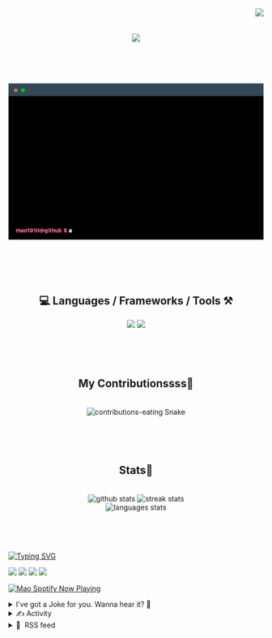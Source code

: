 <!-- VISITOR BADGE -->
<!-- https://github.com/hehuapei/visitor-badge -->

<img align="right" src="https://visitor-badge.laobi.icu/badge?page_id=mao1910.mao1910&left_color=%2379DAF9&right_color=%23FE6E96" />


<!-- TYPING SVG -->
<!-- https://github.com/DenverCoder1/readme-typing-svg -->

<h1 align="center">
    <img src="https://readme-typing-svg.herokuapp.com/?font=Righteous&size=35&center=true&vCenter=true&width=500&height=70&color=FE6E96&font=poppins&duration=5000&lines=Hi+There!+👋;+I'm+Mao!;" />
</h1>

<br/>

<!-- CODE/TERMINAL ABOUT ME -->
<h1 align="center">
<img src="./assets/terminal-5.gif" alt="Terminal" />
</h1>

<br/><br/><br/>


<!-- TECHNOLOGIES LOGOS -->
<!-- https://github.com/tandpfun/skill-icons -->

<h2 align="center">💻 Languages / Frameworks / Tools ⚒️</h2>
<div align="center">
    <img src="https://skillicons.dev/icons?i=javascript,typescript,angular,react,html,css,scss,bootstrap,cs,java,spring" />
    <img src="https://skillicons.dev/icons?i=flutter,firebase,supabase,mysql,git,github,gitlab,vscode,idea,maven,figma" />
</div>

<br/><br/><br/>


<!-- CONTRIBUTIONS SNAKE GAME -->
<!-- https://github.com/Platane/snk -->

<div align="center">
  <h2> My Contributionssss🐍 </h2>
  <br>
  <img alt="contributions-eating Snake" src="https://raw.githubusercontent.com/mao1910/mao1910/output/github-contribution-grid-snake.svg" />

  <!-- Four lines below suggested by Planate for Dark mode-->
  <picture>
  <source media="(prefers-color-scheme: dark)" srcset="github-snake-dark.svg" />
  <source media="(prefers-color-scheme: light)" srcset="github-snake.svg" />
  </picture>
  
  <br/><br/><br/>
</div>


<!-- GITHUB STATS -->
<!-- https://github.com/DenverCoder1/github-readme-streak-stats -->
<!-- https://github.com/anuraghazra/github-readme-stats -->
<!-- https://github-readme-stats-mao1910.vercel.app/ My own Vercel deployment-->

<h2 align="center"> Stats📝 </h2>
  <br>
<div align=center>
  <img width=429 src="https://github-readme-stats-mao1910.vercel.app/api?username=mao1910&count_private=true&show_icons=true&theme=dracula&rank_icon=github&hide=contribs&border_radius=10&border_color=79DAF9" alt="github stats"/>
  <img width=396 src="https://streak-stats.demolab.com/?user=mao1910&count_private=true&theme=dracula&currStreakNum=79DAF9&currStreakLabel=FE6E96&border_radius=10&border=79DAF9" alt="streak stats"/>
  <br/>
  <img src="https://github-readme-stats-mao1910.vercel.app/api/top-langs/?username=mao1910&layout=compact&theme=dracula&border_radius=10&size_weight=0.5&count_weight=0.5&border_color=79DAF9" alt="languages stats" />
</div>

<br/><br/><br/>


<!-- FOOTER -->
<!-- https://github.com/DenverCoder1/readme-typing-svg -->
<!-- https://readme-typing-svg.demolab.com/demo/ -->

<a href="https://git.io/typing-svg"><img src="https://readme-typing-svg.demolab.com?font=Poppins&pause=1000&color=FE6E96&width=535&lines=Thanks+for+dropping+by!;Feel+free+to+check+any+of+the+Socials+below+%F0%9F%91%87;Or+the+Joke+Of+The+Day+if+you're+down+for+a+giggle+%F0%9F%98%9D;Hope+to+see+you+again+%F0%9F%91%8A;Uh%3F+You're+still+here%3F;Well...+I'm+running+out+of+things+to+say...;Tell+you+what%2C+due+to+your+effort+and+perseverance%2C;I+shall+present+you+with+a+short+poem%3A;%22To+code%2C+or+not+to+code%2C+that+is+the+question%3A;Whether+'tis+nobler+in+the+IDE+to+debug;The+errors+and+issues+of+outrageous+software%2C;Or+to+take+up+the+keyboard+against+a+sea+of+bugs;And+by+coding%2C+end+them.%22;by+William+Shakespeare%2C+probably.+;Pretty+sure+that's+Hamlet's.;Alrighty%2C+this+has+been+fun.;But+I'll+restart+the+loop+now...+see+ya+soon!" alt="Typing SVG" /></a>


<!--  SOCIAL NETWORKS -->
<!-- https://github.com/alexandresanlim/Badges4-README.md-Profile -->

  <div> 
    <a href="https://www.linkedin.com/" target="_blank"><img src="https://img.shields.io/badge/-LinkedIn-%230077B5?style=for-the-badge&logo=linkedin&logoColor=white" target="_blank"></a> <!-- ADD LINKEDIN PROFILE -->
    <a href = "https://www.google.com"><img src="https://img.shields.io/badge/Portfolio-4285F4?style=for-the-badge&logo=Google-chrome&logoColor=white" target="_blank"></a> <!-- ADD PORTFOLIO WEBSITE -->
    <a href="https://discord.gg" target="_blank"><img src="https://img.shields.io/badge/Discord-7289DA?style=for-the-badge&logo=discord&logoColor=white" target="_blank"></a> <!-- ADD DISCORD -->
    <a href = "mao1910dev@gmail.com"><img src="https://img.shields.io/badge/Gmail-D14836?style=for-the-badge&logo=gmail&logoColor=white" target="_blank"></a>
  </div>


<!-- SPOTIFY PLAYING-->
<!-- https://github.com/novatorem/novatorem -->
<!-- https://spotify-now-playing-novatorem-git-main-mao1910.vercel.app/ My own Vercel deployment-->

[<img width=438px src="https://spotify-now-playing-git-main-mao1910.vercel.app//api/spotify/?border_color=FE6E96" alt="Mao Spotify Now Playing" />](https://open.spotify.com/user/31542et242zglhf42ydrtqgvuvde)


<!-- JOKE OF THE DAY -->
<!-- https://github.com/ABSphreak/readme-jokes -->
<!-- https://readme-jokes-git-master-mao1910.vercel.app/ My own Vercel deployment-->

<details>
<summary>I've got a Joke for you. Wanna hear it? 🙈</summary>

<br/>

 <tr>
 <td style="padding-top:4px"><img src = "https://readme-jokes-git-master-mao1910.vercel.app/api?&theme=dracula"></td>
 </tr>

</details>


<!-- ACTIVITY -->
<!-- https://github.com/jamesgeorge007/github-activity-readme -->


<details>
<summary>✍️ Activity</summary>

<br/>
<!-- START_SECTION:activity -->
<!--END_SECTION:activity-->

</details>


<!-- RSS FEED -->
<!-- https://github.com/gautamkrishnar/blog-post-workflow -->


<details>
<summary>📕 &nbsp;RSS feed</summary>

<br/>

<!-- BLOG-POST-LIST:START -->
 #### - [HTML For Beginners The Easy Way](https://dev.to/noobizdev/html-for-beginners-the-easy-way-mhp) 
 <details><summary>Article</summary> <p>In today's digital age, having a basic understanding of <a href="https://html.com/">HTML</a> (Hypertext Markup Language) is essential for anyone looking to explore web development or create their own website. HTML is the foundation of web pages, allowing you to structure and format content. This beginner's guide will walk you through the fundamentals of HTML, helping you create your first web page from scratch.</p>

<h2>
  
  
  1. What is HTML?
</h2>

<p>HTML, which stands for Hypertext Markup Language, is the standard language used to create web pages. It consists of various elements and tags that define the structure and content of a webpage.</p>

<h2>
  
  
  2. Setting Up Your Development Environment
</h2>

<p>Before we dive into HTML coding, you'll need a text editor and a web browser. Popular text editors include Visual Studio Code, Sublime Text, or Notepad++. Choose the one you're most comfortable with.</p>

<h2>
  
  
  3. Creating Your First HTML Document
</h2>

<p>To create an HTML document, start with a basic template:<br>
</p>

<div class="highlight js-code-highlight">
<pre class="highlight plaintext"><code>&lt;!DOCTYPE html&gt;
&lt;html&gt;
&lt;head&gt;
    &lt;title&gt;Your Title Here&lt;/title&gt;
&lt;/head&gt;
&lt;body&gt;

&lt;/body&gt;
&lt;/html&gt;
</code></pre>

</div>



<h2>
  
  
  4. Understanding HTML Elements
</h2>

<p>Headings and Paragraphs<br>
Headings are used to define the structure of your content. Use h1 for the main title, h2 for subsections, and so on. Paragraphs are created with the </p>
<p> tag.</p>

<ul>
<li><p>Lists and Links<br>
Unordered lists (ul) and ordered lists (ol) help organize information. Links are created using the a tag.</p></li>
<li><p>Images and Attributes<br>
Images can be added with the img tag, and attributes like src and alt provide essential information about the image.</p></li>
</ul>

<h2>
  
  
  5. Structuring Your Page with Tags
</h2>

<p>HTML offers various tags to structure your content effectively.</p>

<ul>
<li><p>Divs and Spans<br>
div and span are generic container elements used to group content.</p></li>
<li><p>Headers and Footers<br>
header and footer help define the beginning and end of a section or page.</p></li>
<li><p>Sections and Articles<br>
section and article are HTML5 elements that aid in structuring content logically.</p></li>
</ul>

<h2>
  
  
  6. Styling with CSS
</h2>

<p>While HTML defines the structure, CSS (Cascading Style Sheets) is used to style your web page. You can use inline styles or external CSS files to control the appearance.</p>

<h2>
  
  
  7. Adding Forms for User Input
</h2>

<p>Forms are essential for collecting user data. Create them using the form tag, and include input fields, checkboxes, and radio buttons as needed.</p>

<h2>
  
  
  8. Embedding Multimedia
</h2>

<p>HTML allows you to embed multimedia content such as videos and audio files using the video and audio tags.</p>

<h2>
  
  
  Frequently Asked Questions
</h2>

<ol>
<li><p>What is the difference between HTML and CSS?<br>
HTML is used for structuring content, while CSS is used for styling that content. HTML defines the skeleton, and CSS adds the visual appeal.</p></li>
<li><p>Are there any free HTML editors available?<br>
Yes, there are many free HTML editors, such as Visual Studio Code, which is a popular choice among developers.</p></li>
<li><p>What is the purpose of the alt attribute in the image tag?<br>
The alt attribute provides alternative text for images, which is displayed if the image cannot be loaded or for accessibility reasons.</p></li>
<li><p>Can I create a website with just HTML, or do I need other technologies?<br>
You can create a basic website with just HTML, but for more advanced features and styling, you'll likely want to use CSS and possibly JavaScript.</p></li>
<li><p>Where can I learn more about web development and HTML?<br>
There are numerous online resources and tutorials available, including interactive coding platforms like Codecademy and free courses on websites like Mozilla Developer Network (MDN).</p></li>
</ol>

<h2>
  
  
  Conclusion
</h2>

<p>Congratulations! You've just scratched the surface of HTML. Keep practicing and experimenting to become proficient in web development and Aviod from <a href="https://noobizdev.tech/most-common-html-mistakes-and-errors-to-avoid-and-how-to-fix-them/">common html mistakes</a>.</p>

 </details> 
 <hr /> 

 #### - [Colouring Your Arrow / Link with `linkStyle` in Mermaid Markdown](https://dev.to/ranggakd/coloring-your-arrow-link-with-linkstyle-in-mermaid-markdown-39kk) 
 <details><summary>Article</summary> <p>Welcome back to <code>Technically Speaking</code>, your sanctuary for diving deep into the labyrinthine wonders of technology. Today, we turn the spotlight onto <a href="https://mermaid.js.org/">Mermaid</a>, a marvelous tool that's become my go-to for diagramming and documentation. Specifically, we're going to add some splashes of colour to the arrows or links in our Mermaid Markdown flowcharts. Let's get to it!</p>

<h2>
  
  
  Setting the Stage
</h2>

<p>First things first, we need a basic flowchart or graph to work with. Here's a snippet from my upcoming post on steganography, showcasing a flowchart that I built using Mermaid Markdown:<br>
</p>

<div class="highlight js-code-highlight">
<pre class="highlight markdown"><code>graph TB
    Decode([Decode])
    End([End])
    ULhbCover[/"Unmerged Left-half
    bits Cover Image"/]
    CULhbHidden[/"Cover Image-sized Unmerged Left-half
    bits Hidden Image"/]
    ULhbHidden[/"Unmerged Left-half
    bits Hidden Image"/]
    Merged[/Merged Image/]
    Lhb[LHB Mapping]
    Rhb[RHB Mapping]<span class="sb">

    Decode --&gt; Merged
    Merged --&gt; Lhb &amp; Rhb
    Lhb --&gt; ULhbCover
    Rhb --&gt; CULhbHidden
    CULhbHidden --"pass on hidden image
    position in merged image"--&gt; ULhbHidden
    ULhbCover &amp; ULhbHidden --&gt; End
</span></code></pre>

</div>



<h2>
  
  
  The Art of Styling Links
</h2>

<p>When I first stumbled upon the <a href="https://mermaid.js.org/syntax/flowchart.html#styling-links">Mermaid documentation on styling links</a>, it seemed simple enough. Just use this one-liner:<br>
</p>

<div class="highlight js-code-highlight">
<pre class="highlight plaintext"><code>linkStyle default stroke:green;
</code></pre>

</div>



<p>The <code>default</code> parameter applies the styling to all links or arrows in your chart. However, there was one hiccup: the documentation didn't specify <em>where</em> to put this mysterious one-liner. Initially, I faced errors that had me scratching my head. Then, eureka! It occurred to me to place the styling directive <em>after</em> all the link syntax, like so:<br>
</p>

<div class="highlight js-code-highlight">
<pre class="highlight markdown"><code>graph TB
    Decode([Decode])
    End([End])
    ULhbCover[/"Unmerged Left-half
    bits Cover Image"/]
    CULhbHidden[/"Cover Image-sized Unmerged Left-half
    bits Hidden Image"/]
    ULhbHidden[/"Unmerged Left-half
    bits Hidden Image"/]
    Merged[/Merged Image/]
    Lhb[LHB Mapping]
    Rhb[RHB Mapping]<span class="sb">

    Decode --&gt; Merged
    Merged --&gt; Lhb &amp; Rhb
    Lhb --&gt; ULhbCover
    Rhb --&gt; CULhbHidden
    CULhbHidden --"pass on hidden image
    position in merged image"--&gt; ULhbHidden
    ULhbCover &amp; ULhbHidden --&gt; End

    linkStyle default stroke:green;
</span></code></pre>

</div>



<p>And just like that, it worked! Behold the green strokes in all their glory:</p>

<p><a href="https://res.cloudinary.com/practicaldev/image/fetch/s--nLwsPtdt--/c_limit%2Cf_auto%2Cfl_progressive%2Cq_auto%2Cw_800/https://dev-to-uploads.s3.amazonaws.com/uploads/articles/bws8qomajscahact140x.png" class="article-body-image-wrapper"><img src="https://res.cloudinary.com/practicaldev/image/fetch/s--nLwsPtdt--/c_limit%2Cf_auto%2Cfl_progressive%2Cq_auto%2Cw_800/https://dev-to-uploads.s3.amazonaws.com/uploads/articles/bws8qomajscahact140x.png" alt="Decode mermaid graph" width="541" height="546"></a></p>

<h2>
  
  
  Uncharted Waters
</h2>

<p>There are still a couple of nuances that have eluded me. One is colouring the arrowhead itself; I did ask BingChat for a solution, but it involved intricate CSS—a no-go for this Markdown-centric endeavor. Secondly, I'm on a perpetual quest for a contrasting background. Dark mode is my jam, and unfortunately, Mermaid's PNG output doesn't play well with it. I tried to set a solid background colour, but so far, no dice. You could try it live yourself <a href="https://mermaid.live/">here</a>.</p>

<p>So there we have it—your links now boast eye-catching strokes, although the quest for perfect styling remains ever ongoing. If you've got insights on the elusive arrowhead colouring or background contrast, do share! Until then, keep exploring, keep questioning, and most importantly, keep <code>Technically Speaking</code>.</p>

<p>Happy diagramming! 📊✨</p>

 </details> 
 <hr /> 

 #### - [Dynamic and Asynchronous Vue Components: The What & How](https://dev.to/nyior/dynamic-and-asynchronous-vue-components-the-what-how-44em) 
 <details><summary>Article</summary> <p>It’s asking the right questions that count, they say. So let’s exploit that ancient wisdom and kick things off here with the questions that matter :)</p>

<p><a href="https://res.cloudinary.com/practicaldev/image/fetch/s--UbqC5MRW--/c_limit%2Cf_auto%2Cfl_progressive%2Cq_auto%2Cw_800/https://dev-to-uploads.s3.amazonaws.com/uploads/articles/g89b4h4l7pmp9n21jmf5.png" class="article-body-image-wrapper"><img src="https://res.cloudinary.com/practicaldev/image/fetch/s--UbqC5MRW--/c_limit%2Cf_auto%2Cfl_progressive%2Cq_auto%2Cw_800/https://dev-to-uploads.s3.amazonaws.com/uploads/articles/g89b4h4l7pmp9n21jmf5.png" alt="Vue tabs" width="800" height="316"></a></p>

<p>The image above shows a user interface with two tabs: <code>JobDescription</code> and <code>ApplicationForm</code>. We want to explore how to create tabbed interfaces like this one using Vue. </p>

<p>It's easy to think it's simple – just create <code>&lt;/JobDescription&gt;</code> and <code>&lt;/ApplicationForm&gt;</code> components and render them to the DOM, as shown in the snippet below. But is it really that straightforward?"<br>
</p>

<div class="highlight js-code-highlight">
<pre class="highlight jsx"><code><span class="p">&lt;</span><span class="nt">template</span><span class="p">&gt;</span>
  <span class="p">&lt;/</span><span class="nc">JobDescription</span><span class="p">&gt;</span>
  <span class="p">&lt;</span><span class="err">/</span><span class="na">ApplicationForm</span><span class="p">&gt;</span>
<span class="p">&lt;/</span><span class="nt">template</span><span class="p">&gt;</span>
</code></pre>

</div>



<p>Well, that's not quite right. If we render our components that way, both of them would appear at the same time. What we need is to have a single component appear dynamically based on the selected tab.</p>

<p>There's some dynamic behaviour we need: while we anticipate the user's selection of one of two components, the precise choice remains uncertain. What we want is a placeholder, a receptacle if you will, where Vue could insert components based on the selected tab in real-time. </p>

<p>Using vue-router here is not ideal. We do not want our URL changing when users switch between tabs. They are tabs, not pages.</p>

<p><em>So we pose the question, how can this type of dynamic behaviour be achieved in Vue?</em></p>

<p>I will show you how, but first, let's take a quick detour...</p>

<p>Suppose we've managed to learn how to dynamically render components in Vue. With this in mind, let’s take our analysis a step further. You may have already observed that the 'ApplicationForm' tab includes a basic job application form with a field for entering the full names of applicants. </p>

<p>Typically, if you enter your name in the 'ApplicationForm' tab's input field, then switch to the 'JobDescription' tab, and come back to your form, you'll notice that what you typed in the input field is gone. The image below illustrates this behavior:"</p>

<p><a href="https://res.cloudinary.com/practicaldev/image/fetch/s--V1tbiHxV--/c_limit%2Cf_auto%2Cfl_progressive%2Cq_66%2Cw_800/https://dev-to-uploads.s3.amazonaws.com/uploads/articles/v16gotahwbn0mcowbtpf.gif" class="article-body-image-wrapper"><img src="https://res.cloudinary.com/practicaldev/image/fetch/s--V1tbiHxV--/c_limit%2Cf_auto%2Cfl_progressive%2Cq_66%2Cw_800/https://dev-to-uploads.s3.amazonaws.com/uploads/articles/v16gotahwbn0mcowbtpf.gif" alt="Dynamic components without keep-alive" width="800" height="352"></a></p>

<p>If you think about how Vue renders components, you’d see that this type of behavior is expected. Every time we switch from a component, Vue un-mounts that component. </p>

<p>In our scenario, when transitioning from 'ApplicationForm' to 'JobDescription,' Vue un-mounts the former from the DOM and then mounts the latter. Any input in the field is lost because Vue needs to completely re-render the 'ApplicationForm' component when we switch back to it.</p>

<p>Could we potentially retain the state of a tab we've just left, you may ask? After all, we wouldn't want our users to have to re-enter their information from the beginning whenever they switch to a different tab, would we?</p>

<p>This brings us to our second question: <em>How can we persist the state of components in our tabs scenario?</em>  What we want is an effect like the one shown in the image below:</p>

<p><a href="https://res.cloudinary.com/practicaldev/image/fetch/s--OfyYB7C6--/c_limit%2Cf_auto%2Cfl_progressive%2Cq_66%2Cw_800/https://dev-to-uploads.s3.amazonaws.com/uploads/articles/uu9dotb61qmxna4yyj74.gif" class="article-body-image-wrapper"><img src="https://res.cloudinary.com/practicaldev/image/fetch/s--OfyYB7C6--/c_limit%2Cf_auto%2Cfl_progressive%2Cq_66%2Cw_800/https://dev-to-uploads.s3.amazonaws.com/uploads/articles/uu9dotb61qmxna4yyj74.gif" alt="Dynamic components with keep-alive" width="800" height="352"></a></p>

<p>Again, let’s assume we’ve somehow figured out how to persist the state of our components, and in our quest for perfection, we want to do one more thing: some performance optimization. </p>

<p>You see, even though Vue dynamically renders our components one at a time, depending on what tab is selected, whenever that page is visited, Vue would load the code for all the tabs on that page. Imagine if we had thousands of tabs we could switch between - not ideal, but a little bit of exaggeration could help here. </p>

<p>The first time that page is visited the code for all the thousands of tabs would be loaded from the server. I put this to you: Especially since Vue would only be rendering one tab at a time to the DOM, is grabbing the code for all the tab components upfront really necessary? What potential performance drawbacks might arise from this approach? Take a moment and reflect - or maybe you don't need to.</p>

<p>If your spidey-sense is already telling you there’s got to be a better way, then you’re absolutely right. What we could do is have Vue load the code for a tab only when it’s selected. So each time the page is visited only the code for the default tab is loaded. For other tabs, they’d only be loaded when visited. If you want to associate this technique with a name, just call it <em>lazy loading.</em></p>

<p>This brings us to our third and final question: <em>How can we implement lazy component loading in Vue?</em></p>

<p>In the subsequent sections, this piece would demonstrate how you could address the first two questions we raised with <strong>Vue Dynamic Components</strong> and how you could implement lazy loading with <strong>Asynchronous Components.</strong></p>

<h2>
  
  
  Dynamic Components
</h2>

<p>As mentioned just now, we could implement tabbed interfaces where users could switch between tabs and have each tab persist its state with dynamic components. </p>

<p>Normally, to add a component to a template, we’d add it by name to the template like in the snippet below:<br>
</p>

<div class="highlight js-code-highlight">
<pre class="highlight jsx"><code><span class="p">&lt;</span><span class="nt">template</span><span class="p">&gt;</span>
    <span class="p">&lt;/</span><span class="nc">ApplicationForm</span><span class="p">&gt;</span>
<span class="p">&lt;</span><span class="err">/</span><span class="na">template</span><span class="p">&gt;</span>
</code></pre>

</div>



<p>That way, we are statically adding our component to that template and by extension statically rendering it to the DOM. What makes a component in Vue dynamic is the fact that instead of statically adding the component to the template we’d have a placeholder of some sort where Vue could insert one of many components after some action happens. A placeholder?</p>

<p>Well yes. Vue has an inbuilt <code>&lt;component&gt;</code> element with the special <code>is</code> attribute:<br>
</p>

<div class="highlight js-code-highlight">
<pre class="highlight jsx"><code><span class="p">&lt;</span><span class="nt">component</span> <span class="err">:</span><span class="na">is</span><span class="p">=</span><span class="s">"currentTab"</span><span class="p">&gt;&lt;/</span><span class="nt">component</span><span class="p">&gt;</span>
</code></pre>

</div>



<p>The <code>&lt;component&gt;</code> element in the above is the placeholder, and the component rendered in that frame would change once the component <code>CurrentTab</code> is tied to changes. To make this work with our tabs scenario, you’d need to have a list of components defined in the script section of your component. At each point, one of the components in your list has to be mapped to <code>currentTab</code>. The <code>&lt;component&gt;</code> frame would then render whatever component is tied to <code>currentTab</code>. Way too abstract? Okay, let’s look at how we could do this with our <code>ApplicationForm</code> and <code>JobDescription</code> tabs.</p>

<p>The snippet below shows what the script section of our component would look like:<br>
</p>

<div class="highlight js-code-highlight">
<pre class="highlight jsx"><code><span class="p">&lt;</span><span class="nt">script</span><span class="p">&gt;</span>
import JobDescription from "@/components/JD.vue"
import ApplicationForm from "@/components/ApplicationForm.vue"

export default <span class="si">{</span>
  <span class="nx">components</span><span class="p">:</span> <span class="p">{</span>
    <span class="nx">JobDescription</span><span class="p">,</span>
    <span class="nx">ApplicationForm</span>
  <span class="p">},</span>
  <span class="nx">data</span><span class="p">()</span> <span class="p">{</span>
    <span class="k">return</span> <span class="p">{</span>
      <span class="na">currentTab</span><span class="p">:</span> <span class="dl">'</span><span class="s1">JobDescription</span><span class="dl">'</span><span class="p">,</span>
      <span class="na">tabs</span><span class="p">:</span> <span class="p">[</span> <span class="dl">'</span><span class="s1">JobDescription</span><span class="dl">'</span><span class="p">,</span><span class="dl">'</span><span class="s1">ApplicationForm</span><span class="dl">'</span><span class="p">]</span>
    <span class="p">}</span>
  <span class="p">}</span>
<span class="si">}</span>
<span class="p">&lt;/</span><span class="nt">script</span><span class="p">&gt;</span>
</code></pre>

</div>



<p>In the snippet above, we initialized <code>tabs</code> array with the components we imported. We then set <code>JobDescription</code> to be our default <code>currentTab</code>.  What this means is that each time that page is visited, the <code>JobDescription</code> tab is what will be shown. But how do we update our <code>currentTab</code> to <code>ApplicationForm</code> when users switch to that tab in the UI? The update is done in the <code>&lt;template&gt;</code> section of our component as shown in the snippet below:<br>
</p>

<div class="highlight js-code-highlight">
<pre class="highlight jsx"><code><span class="p">&lt;</span><span class="nt">template</span><span class="p">&gt;</span>
    <span class="p">&lt;</span><span class="nt">div</span><span class="p">&gt;</span>
        <span class="p">&lt;</span><span class="nt">button</span>
          <span class="na">v-for</span><span class="p">=</span><span class="s">"tab in tabs"</span>
          <span class="err">:</span><span class="na">key</span><span class="p">=</span><span class="s">"tab"</span>
          <span class="err">@</span><span class="na">click</span><span class="p">=</span><span class="s">"currentTab = tab"</span>
        <span class="p">&gt;</span>
          <span class="si">{</span><span class="p">{</span> <span class="nx">tab</span> <span class="p">}</span><span class="si">}</span>
        <span class="p">&lt;/</span><span class="nt">button</span><span class="p">&gt;</span>

          <span class="p">&lt;</span><span class="nc">KeepAlive</span><span class="p">&gt;</span>
            <span class="p">&lt;</span><span class="nt">component</span> <span class="err">:</span><span class="na">is</span><span class="p">=</span><span class="s">"currentTab"</span> <span class="na">class</span><span class="p">=</span><span class="s">"tab"</span><span class="p">&gt;&lt;/</span><span class="nt">component</span><span class="p">&gt;</span>
          <span class="p">&lt;/</span><span class="nc">KeepAlive</span><span class="p">&gt;</span>
    <span class="p">&lt;/</span><span class="nt">div</span><span class="p">&gt;</span>
<span class="p">&lt;/</span><span class="nt">template</span><span class="p">&gt;</span>
</code></pre>

</div>



<p>In the snippet above we are using <code>@click</code> to update <code>currentTab</code> to the tab being clicked. One other thing you might have noticed is how the <code>&lt;component&gt;</code> element is wrapped by a <code>KeepAlive</code> component. The <code>keepAlive</code> is an inbuilt component that preserves the state of our component. In our case with the <code>keepAlive</code> around, when switching from the <code>ApplicationForm</code> component, whatever we typed in the input field would still be there when we return.</p>

<p>Two of our concerns had been addressed. What’s left for us now is exploring how we could load components on-demand. We previously tagged this <em>lazy loading.</em> Let’s quickly look at how we could do this.</p>

<h2>
  
  
  Asynchronous Components
</h2>

<p>Let’s load our <code>ApplicationForm</code> component on-demand. Note that you could apply this to just any component. To load our component in question asynchronously, all we have to do is update how we are registering the component. See the snippet below:<br>
</p>

<div class="highlight js-code-highlight">
<pre class="highlight jsx"><code><span class="p">&lt;</span><span class="nt">script</span><span class="p">&gt;</span>
import JobDescription from "@/components/JD.vue"
// import ApplicationForm from "@/components/ApplicationForm.vue"
import <span class="si">{</span> <span class="nx">defineAsyncComponent</span> <span class="si">}</span> from 'vue'

export default <span class="si">{</span>
  <span class="nx">components</span><span class="p">:</span> <span class="p">{</span>
    <span class="nx">JobDescription</span><span class="p">,</span>
    <span class="nx">ApplicationForm</span><span class="p">:</span> <span class="nx">defineAsyncComponent</span><span class="p">(()</span> <span class="o">=&gt;</span>
      <span class="k">import</span><span class="p">(</span><span class="dl">'</span><span class="s1">@/components/ApplicationForm.vue</span><span class="dl">'</span><span class="p">)</span>
    <span class="p">)</span>
  <span class="p">},</span>
  <span class="nx">data</span><span class="p">()</span> <span class="p">{</span>
    <span class="k">return</span> <span class="p">{</span>
      <span class="na">currentTab</span><span class="p">:</span> <span class="dl">'</span><span class="s1">JobDescription</span><span class="dl">'</span><span class="p">,</span>
      <span class="na">tabs</span><span class="p">:</span> <span class="p">[</span> <span class="dl">'</span><span class="s1">JobDescription</span><span class="dl">'</span><span class="p">,</span><span class="dl">'</span><span class="s1">ApplicationForm</span><span class="dl">'</span><span class="p">]</span>
    <span class="p">}</span>
  <span class="p">}</span>
<span class="si">}</span>
<span class="p">&lt;/</span><span class="nt">script</span><span class="p">&gt;</span>
</code></pre>

</div>



<p>Essentially, the only change we made is in using vue3’s <code>defineAsyncComponent</code> feature to register our <code>ApplicationForm</code> as an asynchronous component. With that, the <code>ApplicationForm</code> component will be loaded on demand.</p>

<h2>
  
  
  Conclusion
</h2>

<p>In this piece, we’ve seen how we could render components to the DOM dynamically in Vue. We’ve also seen how the inbuilt <code>&lt;KeepAlive&gt;</code> component in Vue could help us persist the states of our component. And lastly, we explored how we could load components on demand to optimize for speed.</p>

<p>That’s all I have for you :) </p>

<p>If you want to share your thoughts on this tutorial with me or simply just connect, you can find/follow me on <a href="https://github.com/Nyior">Github</a>, <a href="https://www.linkedin.com/in/nyior/">Linkedin</a>, or <a href="https://twitter.com/nyior_clement">Twitter.</a></p>

 </details> 
 <hr /> 

 #### - [What is API & REST API ?](https://dev.to/parmita17/what-is-api-rest-api--3noe) 
 <details><summary>Article</summary> <p>An API, or Application Programming Interface, is set of rules i.e. protocols for building and interacting with software application.<br>
It allows different software systems to communicate with each other, enabling them to share data and functionality.<br>
An example of an API is the Facebook API, which allows developers to access and interact with functionality of the Facebook platform such as posting status updates, retrieving user information, and managing ad campaigns. Another example is the Google Maps API, which allows developers to embed maps and location-based functionality in their own websites and apps.<br>
<strong>How an API Works:</strong><br>
APIs acts as a bridge between applications and web servers, processing data transfer between systems. When a client application initiates an API call, also known as request, it is sent to the web server via the API's Uniform Resource Identifier(URI) and includes a request verb, headers and sometimes a request body. The API then processes the request and may make a call to an external program or web server for the requested information.<br>
The server responds with the requested data, which the API then forwards to the initial requesting application. This process of requests and responses all happens through the API. Unlike user interfaces which are designed for human use, APIs are designed for use by computers or applications.</p>

<p><strong>REST API: Representational State Transfer</strong><br>
REST is a type of web architecture and a set of constraints to be used when creating web services. RESTful API is API that conforms to the REST architectural style and constraints, it is typically used to make requests to retrieve or update data on a web server. A RESTful API uses HTTP requests to POST(create), PUT(update), GET(read), and DELETE(delete) data. A RESTful API also returns a response in a standard format, typically JSON or XML, and uses standard HTTP status codes to indicate the status of the request. RESTful APIs are popular because they are simple to understand and easy to use, and they work well with the HHTP protocol that the internet is built on. Additionally, RESTful APIs are often faster and more lightweight than their SOAP(Simple Object Access Protocol) counterparts because they use smaller message formats. RESTful API's have become a popular way for systems to expose databases through HTTP(s) following CRUD operations(Create, Read, Update, Delete), and return JSON or XML as responses, it's also widely used in microservices, mobile and web applications, IoT<br>
and many more.<br>
REST requires that a client make a request to the server in order to retrieve or modify data on the server.<br>
<strong>A request generally consists:</strong></p>

<ul>
<li><p>An HTTP verb, which defines what kind of operation to perform.</p></li>
<li><p>A header, which allows the client to pass along information about the request.</p></li>
<li><p>A path to a resource.</p></li>
<li><p>An optional message body containing data.</p></li>
</ul>

 </details> 
 <hr /> 

 #### - [DOM reading and writing with new lifecycle hooks in Angular](https://dev.to/railsstudent/dom-reading-and-writing-with-new-lifecycle-hooks-in-angular-4n7e) 
 <details><summary>Article</summary> <h2>
  
  
  Introduction
</h2>

<p>In Angular 16, Angular has added two new lifecycle hooks, <code>afterNextRender</code> and <code>afterRender</code>, for DOM reading and writing.</p>

<ul>
<li>afterNextRender – executes once and is similar to AfterViewInit but it does not execute in server-side rendering (SSR)</li>
<li>afterRender – executes after every change detection</li>
</ul>

<p>According to the Angular documentation, <code>afterNextRender</code> is similar to <code>AfterViewInit</code> but it does not cause issues that <code>AfterViewInit</code> has in SSR. On the other hand, <code>afterRender</code> executes after every change detection to synchronize state with DOM.</p>

<p>In this blog post, I describe how to use <code>afterNextRender</code> to add new chart on canvas and <code>afterRender</code> to redraw chart to synchronize chart options.</p>

<h3>
  
  
  Scenario of using afterNextRender and afterRender
</h3>

<p>In the example, I want to use a thirty-party chart library, Chart.js, to render a bar chart on a canvas element. Therefore, I implement <code>afterNextRender</code> hook to insert the chart to the canvas. Then, I use RxJS timer operator to append data points to the underlying chart array every one second. </p>

<p>To make the example interactive, there is a color dropdown that changes the color of the bars. I am going to implement <code>afterRender</code> hook that examines the inputs and update the chart after every change detection.<br>
</p>

<div class="highlight js-code-highlight">
<pre class="highlight typescript"><code><span class="k">import</span> <span class="dl">'</span><span class="s1">zone.js/dist/zone</span><span class="dl">'</span><span class="p">;</span>
<span class="k">import</span> <span class="p">{</span> <span class="nx">afterNextRender</span><span class="p">,</span> <span class="nx">afterRender</span><span class="p">,</span> <span class="nx">ChangeDetectionStrategy</span><span class="p">,</span> <span class="nx">Component</span><span class="p">,</span> <span class="nx">ElementRef</span><span class="p">,</span> <span class="nx">OnDestroy</span><span class="p">,</span> <span class="nx">ViewChild</span> <span class="p">}</span> <span class="k">from</span> <span class="dl">'</span><span class="s1">@angular/core</span><span class="dl">'</span><span class="p">;</span>
<span class="k">import</span> <span class="p">{</span> <span class="nx">bootstrapApplication</span> <span class="p">}</span> <span class="k">from</span> <span class="dl">'</span><span class="s1">@angular/platform-browser</span><span class="dl">'</span><span class="p">;</span>
<span class="k">import</span> <span class="nx">Chart</span> <span class="k">from</span> <span class="dl">'</span><span class="s1">chart.js/auto</span><span class="dl">'</span><span class="p">;</span>
<span class="k">import</span> <span class="p">{</span> <span class="nx">take</span><span class="p">,</span> <span class="nx">timer</span> <span class="p">}</span> <span class="k">from</span> <span class="dl">'</span><span class="s1">rxjs</span><span class="dl">'</span><span class="p">;</span>
<span class="k">import</span> <span class="p">{</span> <span class="nx">FormsModule</span> <span class="p">}</span> <span class="k">from</span> <span class="dl">'</span><span class="s1">@angular/forms</span><span class="dl">'</span><span class="p">;</span>

<span class="p">@</span><span class="nd">Component</span><span class="p">({</span>
  <span class="na">selector</span><span class="p">:</span> <span class="dl">'</span><span class="s1">my-app</span><span class="dl">'</span><span class="p">,</span>
  <span class="na">standalone</span><span class="p">:</span> <span class="kc">true</span><span class="p">,</span>
  <span class="na">imports</span><span class="p">:</span> <span class="p">[</span><span class="nx">FormsModule</span><span class="p">],</span>
  <span class="na">template</span><span class="p">:</span> <span class="s2">`
    &lt;h1&gt;Hello from Lifecycle Hooks!&lt;/h1&gt;
    &lt;div&gt;
      &lt;div&gt;
        &lt;label&gt;
          Bar Color:
          &lt;select [(ngModel)]="barColor"&gt;
              &lt;option value="red"&gt;Red&lt;/option&gt;
              &lt;option value="pink"&gt;Pink&lt;/option&gt;
              &lt;option value="magenta"&gt;Magenta&lt;/option&gt;
              &lt;option value="rebeccapurple"&gt;Rebecca Purple&lt;/option&gt;
              &lt;option value="cyan"&gt;Cyan&lt;/option&gt;
              &lt;option value="blue"&gt;Blue&lt;/option&gt;
              &lt;option value="green"&gt;Green&lt;/option&gt;
              &lt;option value="yellow"&gt;Yellow&lt;/option&gt;
          &lt;/select&gt;
        &lt;/label&gt;
      &lt;/div&gt;
      &lt;canvas #canvas&gt;&lt;/canvas&gt;
    &lt;/div&gt;
  `</span><span class="p">,</span>
  <span class="na">changeDetection</span><span class="p">:</span> <span class="nx">ChangeDetectionStrategy</span><span class="p">.</span><span class="nx">OnPush</span><span class="p">,</span>
<span class="p">})</span>
<span class="k">export</span> <span class="kd">class</span> <span class="nx">App</span> <span class="k">implements</span> <span class="nx">OnDestroy</span> <span class="p">{</span>
  <span class="nx">data</span> <span class="o">=</span> <span class="p">[</span>
    <span class="p">{</span> <span class="na">year</span><span class="p">:</span> <span class="mi">2017</span><span class="p">,</span> <span class="na">count</span><span class="p">:</span> <span class="mi">10</span> <span class="p">},</span>
    <span class="p">{</span> <span class="na">year</span><span class="p">:</span> <span class="mi">2018</span><span class="p">,</span> <span class="na">count</span><span class="p">:</span> <span class="mi">20</span> <span class="p">},</span>
    <span class="p">{</span> <span class="na">year</span><span class="p">:</span> <span class="mi">2019</span><span class="p">,</span> <span class="na">count</span><span class="p">:</span> <span class="mi">15</span> <span class="p">},</span>
    <span class="p">{</span> <span class="na">year</span><span class="p">:</span> <span class="mi">2020</span><span class="p">,</span> <span class="na">count</span><span class="p">:</span> <span class="mi">25</span> <span class="p">},</span>
    <span class="p">{</span> <span class="na">year</span><span class="p">:</span> <span class="mi">2021</span><span class="p">,</span> <span class="na">count</span><span class="p">:</span> <span class="mi">22</span> <span class="p">},</span>
    <span class="p">{</span> <span class="na">year</span><span class="p">:</span> <span class="mi">2022</span><span class="p">,</span> <span class="na">count</span><span class="p">:</span> <span class="mi">30</span> <span class="p">},</span>
    <span class="p">{</span> <span class="na">year</span><span class="p">:</span> <span class="mi">2023</span><span class="p">,</span> <span class="na">count</span><span class="p">:</span> <span class="mi">4</span> <span class="p">},</span>
  <span class="p">];</span>
  <span class="nl">chart</span><span class="p">:</span> <span class="nx">Chart</span> <span class="o">|</span> <span class="kc">null</span> <span class="o">=</span> <span class="kc">null</span><span class="p">;</span>
  <span class="nl">chartData</span><span class="p">:</span> <span class="p">{</span> <span class="na">year</span><span class="p">:</span> <span class="kr">number</span><span class="p">;</span> <span class="nl">count</span><span class="p">:</span> <span class="kr">number</span><span class="p">}</span> <span class="o">|</span> <span class="kc">null</span> <span class="o">=</span> <span class="kc">null</span><span class="p">;</span>
  <span class="nx">barColor</span> <span class="o">=</span> <span class="dl">'</span><span class="s1">red</span><span class="dl">'</span><span class="p">;</span>

  <span class="kd">constructor</span><span class="p">()</span> <span class="p">{</span>
    <span class="nx">timer</span><span class="p">(</span><span class="mi">100</span><span class="p">,</span> <span class="mi">1000</span><span class="p">)</span>
      <span class="p">.</span><span class="nx">pipe</span><span class="p">(</span>
        <span class="nx">take</span><span class="p">(</span><span class="mi">5</span><span class="p">),</span>
      <span class="p">).</span><span class="nx">subscribe</span><span class="p">(</span>
        <span class="p">(</span><span class="nx">value</span><span class="p">)</span> <span class="o">=&gt;</span> <span class="p">{</span> 
          <span class="k">this</span><span class="p">.</span><span class="nx">chartData</span> <span class="o">=</span> <span class="p">{</span> <span class="na">year</span><span class="p">:</span> <span class="mi">2024</span> <span class="o">+</span> <span class="nx">value</span><span class="p">,</span> <span class="na">count</span><span class="p">:</span> <span class="nb">Math</span><span class="p">.</span><span class="nx">floor</span><span class="p">(</span><span class="nb">Math</span><span class="p">.</span><span class="nx">random</span><span class="p">()</span> <span class="o">*</span> <span class="mi">20</span><span class="p">)</span> <span class="p">};</span>
        <span class="p">}</span>
      <span class="p">);</span>

      <span class="c1">// afterNextRender and afterRender are implemented in the constructor</span>
  <span class="p">}</span>

  <span class="nx">ngOnDestroy</span><span class="p">():</span> <span class="k">void</span> <span class="p">{</span>
    <span class="k">this</span><span class="p">.</span><span class="nx">chart</span><span class="p">?.</span><span class="nx">destroy</span><span class="p">();</span>
  <span class="p">}</span>
<span class="p">}</span>

<span class="nx">bootstrapApplication</span><span class="p">(</span><span class="nx">App</span><span class="p">);</span>
</code></pre>

</div>



<h3>
  
  
  Install dependency
</h3>



<div class="highlight js-code-highlight">
<pre class="highlight shell"><code>npm i <span class="nt">--save-exact</span> chart.js
</code></pre>

</div>



<h3>
  
  
  Implement afterNextRender lifecycle hook to attach chart to canvas
</h3>

<p>The <code>afterNextRender</code> lifecycle hook executes once after the next change detection. Therefore, it is the ideal entry point to insert a new chart into DOM.<br>
</p>

<div class="highlight js-code-highlight">
<pre class="highlight typescript"><code><span class="p">@</span><span class="nd">ViewChild</span><span class="p">(</span><span class="dl">'</span><span class="s1">canvas</span><span class="dl">'</span><span class="p">,</span> <span class="p">{</span> <span class="na">static</span><span class="p">:</span> <span class="kc">true</span><span class="p">,</span> <span class="na">read</span><span class="p">:</span> <span class="nx">ElementRef</span><span class="o">&lt;</span><span class="nx">HTMLCanvasElement</span><span class="o">&gt;</span> <span class="p">})</span>
<span class="nx">canvas</span><span class="o">!</span><span class="p">:</span> <span class="nx">ElementRef</span><span class="o">&lt;</span><span class="nx">HTMLCanvasElement</span><span class="o">&gt;</span><span class="p">;</span>
</code></pre>

</div>



<p>First, I use <code>@ViewChild</code> decorator to obtain the <code>ElementRef</code> of the canvas. <code>this.canvas.nativeElement</code> returns an instance of <code>HTMLCanvasElement</code> that passes to the constructor of Chart.js in <code>afterNextRender</code> hook.<br>
</p>

<div class="highlight js-code-highlight">
<pre class="highlight typescript"><code><span class="kd">constructor</span><span class="p">()</span> <span class="p">{</span>
   <span class="p">...</span> <span class="nx">omitted</span> <span class="nx">other</span> <span class="nx">codes</span>

  <span class="nx">afterNextRender</span><span class="p">(()</span> <span class="o">=&gt;</span> <span class="p">{</span>
      <span class="nx">console</span><span class="p">.</span><span class="nx">log</span><span class="p">(</span><span class="dl">'</span><span class="s1">afterNextRender called</span><span class="dl">'</span><span class="p">);</span>
      <span class="k">this</span><span class="p">.</span><span class="nx">chart</span> <span class="o">=</span> <span class="k">new</span> <span class="nx">Chart</span><span class="p">(</span><span class="k">this</span><span class="p">.</span><span class="nx">canvas</span><span class="p">.</span><span class="nx">nativeElement</span><span class="p">,</span> 
        <span class="p">{</span>
          <span class="na">type</span><span class="p">:</span> <span class="dl">'</span><span class="s1">bar</span><span class="dl">'</span><span class="p">,</span>
          <span class="na">data</span><span class="p">:</span> <span class="p">{</span>
            <span class="na">labels</span><span class="p">:</span> <span class="k">this</span><span class="p">.</span><span class="nx">data</span><span class="p">.</span><span class="nx">map</span><span class="p">(</span><span class="nx">row</span> <span class="o">=&gt;</span> <span class="nx">row</span><span class="p">.</span><span class="nx">year</span><span class="p">),</span>
            <span class="na">datasets</span><span class="p">:</span> <span class="p">[</span>
              <span class="p">{</span>
                <span class="na">label</span><span class="p">:</span> <span class="dl">'</span><span class="s1">Acquisitions by year</span><span class="dl">'</span><span class="p">,</span>
                <span class="na">data</span><span class="p">:</span> <span class="k">this</span><span class="p">.</span><span class="nx">data</span><span class="p">.</span><span class="nx">map</span><span class="p">(</span><span class="nx">row</span> <span class="o">=&gt;</span> <span class="nx">row</span><span class="p">.</span><span class="nx">count</span><span class="p">),</span>
                <span class="na">backgroundColor</span><span class="p">:</span> <span class="k">this</span><span class="p">.</span><span class="nx">barColor</span><span class="p">,</span>
              <span class="p">}</span>
            <span class="p">]</span>
          <span class="p">}</span>
        <span class="p">}</span>
      <span class="p">);</span>
    <span class="p">});</span>
<span class="p">}</span>
</code></pre>

</div>



<p>In the constructor, I implement <code>afterNextRender</code> and pass a callback to instantiate the chart and render it on the canvas.</p>

<p>I have successfully inserted a JavaScript Chart to DOM. DOM reading and writing is performed exactly once such that canvas does not display multiple charts erroneously.</p>

<h3>
  
  
  Implement afterRender lifecycle hook to perform repeated DOM reading and writing
</h3>



<div class="highlight js-code-highlight">
<pre class="highlight typescript"><code><span class="nx">timer</span><span class="p">(</span><span class="mi">100</span><span class="p">,</span> <span class="mi">1000</span><span class="p">)</span>
      <span class="p">.</span><span class="nx">pipe</span><span class="p">(</span>
        <span class="nx">take</span><span class="p">(</span><span class="mi">5</span><span class="p">),</span>
      <span class="p">).</span><span class="nx">subscribe</span><span class="p">(</span>
        <span class="p">(</span><span class="nx">value</span><span class="p">)</span> <span class="o">=&gt;</span> <span class="p">{</span> 
          <span class="k">this</span><span class="p">.</span><span class="nx">chartData</span> <span class="o">=</span> <span class="p">{</span> <span class="na">year</span><span class="p">:</span> <span class="mi">2024</span> <span class="o">+</span> <span class="nx">value</span><span class="p">,</span> <span class="na">count</span><span class="p">:</span> <span class="nb">Math</span><span class="p">.</span><span class="nx">floor</span><span class="p">(</span><span class="nb">Math</span><span class="p">.</span><span class="nx">random</span><span class="p">()</span> <span class="o">*</span> <span class="mi">20</span><span class="p">)</span> <span class="p">};</span>
        <span class="p">}</span>
 <span class="p">);</span>
</code></pre>

</div>



<p>This timer operator randomizes 5 data points and assigns to <code>this.chartData</code> every one second. After <code>this.chartData</code> is set, the chart displays the new bar in afterRender hook.<br>
</p>

<div class="highlight js-code-highlight">
<pre class="highlight typescript"><code><span class="kd">constructor</span><span class="p">()</span> <span class="p">{</span>
   <span class="p">...</span> <span class="nx">omitted</span> <span class="nx">other</span> <span class="nx">codes</span>

  <span class="nx">afterNextRender</span><span class="p">(()</span> <span class="o">=&gt;</span> <span class="p">{</span>
       <span class="p">...</span> <span class="nx">instantiate</span> <span class="nx">chart</span> <span class="p">....</span>
  <span class="p">});</span>

  <span class="nx">afterRender</span> <span class="p">(()</span> <span class="o">=&gt;</span> <span class="p">{</span>
      <span class="k">if</span> <span class="p">(</span><span class="k">this</span><span class="p">.</span><span class="nx">chart</span><span class="p">)</span> <span class="p">{</span>
        <span class="kd">const</span> <span class="nx">datasets</span> <span class="o">=</span> <span class="k">this</span><span class="p">.</span><span class="nx">chart</span><span class="p">.</span><span class="nx">data</span><span class="p">.</span><span class="nx">datasets</span><span class="p">;</span>
        <span class="k">if</span> <span class="p">(</span><span class="k">this</span><span class="p">.</span><span class="nx">chartData</span><span class="p">)</span> <span class="p">{</span>
          <span class="kd">const</span> <span class="p">{</span> <span class="nx">year</span><span class="p">,</span> <span class="nx">count</span> <span class="p">}</span> <span class="o">=</span> <span class="k">this</span><span class="p">.</span><span class="nx">chartData</span><span class="p">;</span>
          <span class="k">this</span><span class="p">.</span><span class="nx">chart</span><span class="p">.</span><span class="nx">data</span><span class="p">.</span><span class="nx">labels</span><span class="p">?.</span><span class="nx">push</span><span class="p">(</span><span class="nx">year</span><span class="p">);</span>
          <span class="nx">datasets</span><span class="p">.</span><span class="nx">forEach</span><span class="p">((</span><span class="nx">dataset</span><span class="p">)</span> <span class="o">=&gt;</span> <span class="p">{</span>
            <span class="nx">dataset</span><span class="p">.</span><span class="nx">data</span><span class="p">.</span><span class="nx">push</span><span class="p">(</span><span class="nx">count</span><span class="p">);</span>
          <span class="p">});</span>
          <span class="k">this</span><span class="p">.</span><span class="nx">chartData</span> <span class="o">=</span> <span class="kc">null</span><span class="p">;</span>
        <span class="p">}</span>

        <span class="k">this</span><span class="p">.</span><span class="nx">chart</span><span class="p">.</span><span class="nx">update</span><span class="p">();</span>
      <span class="p">}</span>
    <span class="p">});</span>
<span class="p">}</span>
</code></pre>

</div>



<p>In <code>afterRender</code> hook, chart label and chart data are pushed to the data set when both <code>this.chart</code> and <code>this.chartData</code> are defined. Then, <code>this.chart.update()</code> is invoked to redraw the chart on canvas.</p>

<h3>
  
  
  DOM reading and writing in afterRender hook based on user inputs
</h3>

<p>Another user case is to update bar color when user selects color from a dropdown. This simple dropdown applies 2-way data binding to bind ngModel to this.barColor.<br>
</p>

<div class="highlight js-code-highlight">
<pre class="highlight html"><code><span class="nt">&lt;div&gt;</span>
     <span class="nt">&lt;label&gt;</span>
          Bar Color:
          <span class="nt">&lt;select</span> <span class="na">[(ngModel)]=</span><span class="s">"barColor"</span><span class="nt">&gt;</span>
              <span class="nt">&lt;option</span> <span class="na">value=</span><span class="s">"red"</span><span class="nt">&gt;</span>Red<span class="nt">&lt;/option&gt;</span>
              <span class="nt">&lt;option</span> <span class="na">value=</span><span class="s">"pink"</span><span class="nt">&gt;</span>Pink<span class="nt">&lt;/option&gt;</span>
              <span class="nt">&lt;option</span> <span class="na">value=</span><span class="s">"magenta"</span><span class="nt">&gt;</span>Magenta<span class="nt">&lt;/option&gt;</span>
              <span class="nt">&lt;option</span> <span class="na">value=</span><span class="s">"rebeccapurple"</span><span class="nt">&gt;</span>Rebecca Purple<span class="nt">&lt;/option&gt;</span>
              <span class="nt">&lt;option</span> <span class="na">value=</span><span class="s">"cyan"</span><span class="nt">&gt;</span>Cyan<span class="nt">&lt;/option&gt;</span>
              <span class="nt">&lt;option</span> <span class="na">value=</span><span class="s">"blue"</span><span class="nt">&gt;</span>Blue<span class="nt">&lt;/option&gt;</span>
              <span class="nt">&lt;option</span> <span class="na">value=</span><span class="s">"green"</span><span class="nt">&gt;</span>Green<span class="nt">&lt;/option&gt;</span>
              <span class="nt">&lt;option</span> <span class="na">value=</span><span class="s">"yellow"</span><span class="nt">&gt;</span>Yellow<span class="nt">&lt;/option&gt;</span>
          <span class="nt">&lt;/select&gt;</span>
    <span class="nt">&lt;/label&gt;</span>
<span class="nt">&lt;/div&gt;</span>

barColor = 'red';
</code></pre>

</div>



<p>When user makes selection, the application updates <code>this.barColor</code> and triggers change detection. <code>afterRender</code> is then fired after every change detection. Therefore, I put logic in <code>afterRender</code> hook to update bar color and redraw the graph on canvas.<br>
</p>

<div class="highlight js-code-highlight">
<pre class="highlight typescript"><code><span class="nx">afterRender</span> <span class="p">(()</span> <span class="o">=&gt;</span> <span class="p">{</span>
   <span class="k">if</span> <span class="p">(</span><span class="k">this</span><span class="p">.</span><span class="nx">chart</span><span class="p">)</span> <span class="p">{</span>
      <span class="kd">const</span> <span class="nx">datasets</span> <span class="o">=</span> <span class="k">this</span><span class="p">.</span><span class="nx">chart</span><span class="p">.</span><span class="nx">data</span><span class="p">.</span><span class="nx">datasets</span><span class="p">;</span>
      <span class="p">...</span> <span class="nx">append</span> <span class="nx">data</span> <span class="nx">to</span> <span class="nx">dataset</span> <span class="p">...</span>

      <span class="nx">datasets</span><span class="p">.</span><span class="nx">forEach</span><span class="p">((</span><span class="nx">dataset</span><span class="p">)</span> <span class="o">=&gt;</span> <span class="p">{</span>
        <span class="nx">dataset</span><span class="p">.</span><span class="nx">backgroundColor</span> <span class="o">=</span> <span class="k">this</span><span class="p">.</span><span class="nx">barColor</span><span class="p">;</span>
      <span class="p">});</span>

      <span class="k">this</span><span class="p">.</span><span class="nx">chart</span><span class="p">.</span><span class="nx">update</span><span class="p">();</span>
   <span class="p">}</span>
<span class="p">});</span>
</code></pre>

</div>



<p>In <code>afterRender</code> hook, <code>dataset.backgroundColor = this.barColor;</code> updates the color and <code>this.chart.update();</code> updates the chart again.</p>

<p>The following Stackblitz repo shows the final results:<br>
<iframe src="https://stackblitz.com/edit/stackblitz-starters-rey9qy?file=src%2Fmain.ts" width="100%" height="500">
</iframe>
</p>

<p>This is the end of the blog post and I hope you like the content and continue to follow my learning experience in Angular and other technologies.</p>

<h2>
  
  
  Resources:
</h2>

<ul>
<li>Github Repo: <a href="https://github.com/railsstudent/ng-after-render-demo">https://github.com/railsstudent/ng-after-render-demo</a>
</li>
<li>Stackblitz: <a href="https://stackblitz.com/edit/stackblitz-starters-rey9qy?file=src%2Fmain.ts">https://stackblitz.com/edit/stackblitz-starters-rey9qy?file=src%2Fmain.ts</a>
</li>
<li>AfterNextRender and AfterRender: <a href="https://angular.io/guide/lifecycle-hooks#reading-and-writing-the-dom">https://angular.io/guide/lifecycle-hooks#reading-and-writing-the-dom</a>
</li>
<li>Chart.js: <a href="https://www.chartjs.org/docs/latest/">https://www.chartjs.org/docs/latest/</a>
</li>
</ul>

 </details> 
 <hr /> 
<!-- BLOG-POST-LIST:END -->
</table>
</details>


<!-- TODO
Change the 3stats boxes around, possibly two on top and one on bottom
Fix RSSfeed
Fix Spotify Playlists
Fix Socials [Portfolio, Discord, Linkedin]
In the future, add Public Repositories of Selected Projects
-->
